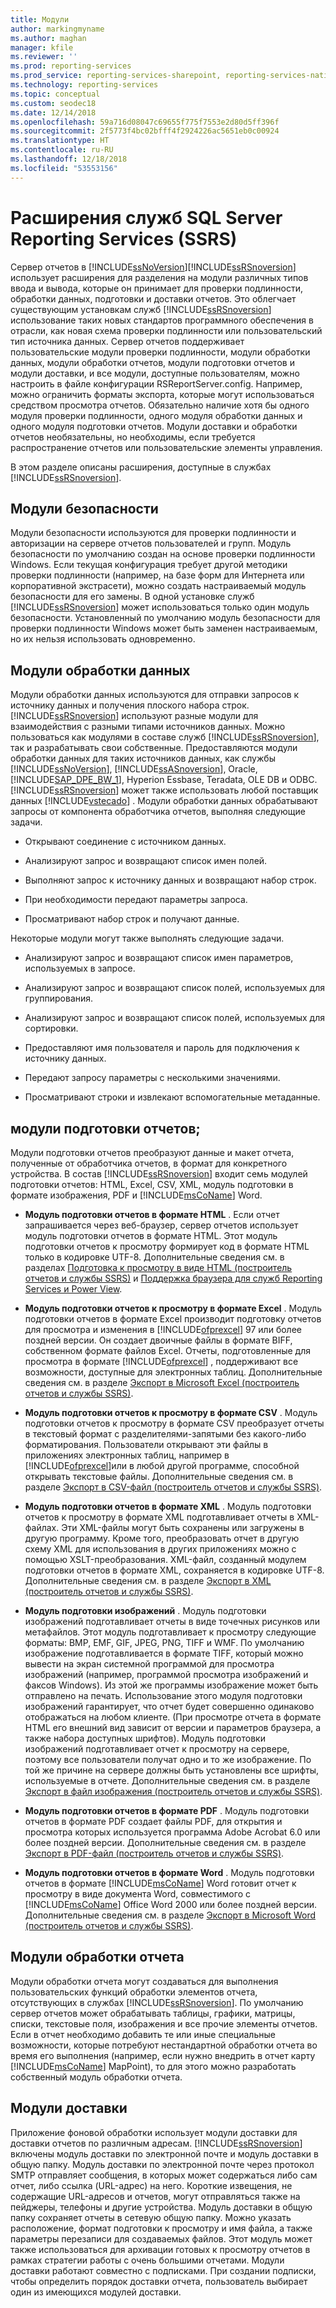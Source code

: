 ```yaml
---
title: Модули
author: markingmyname
ms.author: maghan
manager: kfile
ms.reviewer: ''
ms.prod: reporting-services
ms.prod_service: reporting-services-sharepoint, reporting-services-native
ms.technology: reporting-services
ms.topic: conceptual
ms.custom: seodec18
ms.date: 12/14/2018
ms.openlocfilehash: 59a716d08047c69655f775f7553e2d80d5ff396f
ms.sourcegitcommit: 2f5773f4bc02bfff4f2924226ac5651eb0c00924
ms.translationtype: HT
ms.contentlocale: ru-RU
ms.lasthandoff: 12/18/2018
ms.locfileid: "53553156"
---
```

# <a name="extensions-for-sql-server-reporting-services-ssrs"></a>Расширения служб SQL Server Reporting Services (SSRS)

  Сервер отчетов в [!INCLUDE[ssNoVersion](../includes/ssnoversion-md.md)][!INCLUDE[ssRSnoversion](../includes/ssrsnoversion-md.md)] использует расширения для разделения на модули различных типов ввода и вывода, которые он принимает для проверки подлинности, обработки данных, подготовки и доставки отчетов. Это облегчает существующим установкам служб [!INCLUDE[ssRSnoversion](../includes/ssrsnoversion-md.md)] использование таких новых стандартов программного обеспечения в отрасли, как новая схема проверки подлинности или пользовательский тип источника данных. Сервер отчетов поддерживает пользовательские модули проверки подлинности, модули обработки данных, модули обработки отчетов, модули подготовки отчетов и модули доставки, и все модули, доступные пользователям, можно настроить в файле конфигурации RSReportServer.config. Например, можно ограничить форматы экспорта, которые могут использоваться средством просмотра отчетов. Обязательно наличие хотя бы одного модуля проверки подлинности, одного модуля обработки данных и одного модуля подготовки отчетов. Модули доставки и обработки отчетов необязательны, но необходимы, если требуется распространение отчетов или пользовательские элементы управления.  
  
 В этом разделе описаны расширения, доступные в службах [!INCLUDE[ssRSnoversion](../includes/ssrsnoversion-md.md)].  
  
## <a name="security-extensions"></a>Модули безопасности

 Модули безопасности используются для проверки подлинности и авторизации на сервере отчетов пользователей и групп. Модуль безопасности по умолчанию создан на основе проверки подлинности Windows. Если текущая конфигурация требует другой методики проверки подлинности (например, на базе форм для Интернета или корпоративной экстрасети), можно создать настраиваемый модуль безопасности для его замены. В одной установке служб [!INCLUDE[ssRSnoversion](../includes/ssrsnoversion-md.md)] может использоваться только один модуль безопасности. Установленный по умолчанию модуль безопасности для проверки подлинности Windows может быть заменен настраиваемым, но их нельзя использовать одновременно.  
  
## <a name="data-processing-extensions"></a>Модули обработки данных

 Модули обработки данных используются для отправки запросов к источнику данных и получения плоского набора строк. [!INCLUDE[ssRSnoversion](../includes/ssrsnoversion-md.md)] используют разные модули для взаимодействия с разными типами источников данных. Можно пользоваться как модулями в составе служб [!INCLUDE[ssRSnoversion](../includes/ssrsnoversion-md.md)], так и разрабатывать свои собственные. Предоставляются модули обработки данных для таких источников данных, как службы [!INCLUDE[ssNoVersion](../includes/ssnoversion-md.md)], [!INCLUDE[ssASnoversion](../includes/ssasnoversion-md.md)], Oracle, [!INCLUDE[SAP_DPE_BW_1](../includes/sap-dpe-bw-1-md.md)], Hyperion Essbase, Teradata, OLE DB и ODBC. [!INCLUDE[ssRSnoversion](../includes/ssrsnoversion-md.md)] может также использовать любой поставщик данных [!INCLUDE[vstecado](../includes/vstecado-md.md)] . Модули обработки данных обрабатывают запросы от компонента обработчика отчетов, выполняя следующие задачи.  
  
- Открывают соединение с источником данных.  
  
- Анализируют запрос и возвращают список имен полей.  
  
- Выполняют запрос к источнику данных и возвращают набор строк.  
  
- При необходимости передают параметры запроса.  
  
- Просматривают набор строк и получают данные.  
  
Некоторые модули могут также выполнять следующие задачи.  
  
- Анализируют запрос и возвращают список имен параметров, используемых в запросе.  
  
- Анализируют запрос и возвращают список полей, используемых для группирования.  
  
- Анализируют запрос и возвращают список полей, используемых для сортировки.  
  
- Предоставляют имя пользователя и пароль для подключения к источнику данных.  
  
- Передают запросу параметры с несколькими значениями.  
  
- Просматривают строки и извлекают вспомогательные метаданные.  
  
## <a name="rendering-extensions"></a>модули подготовки отчетов;

 Модули подготовки отчетов преобразуют данные и макет отчета, полученные от обработчика отчетов, в формат для конкретного устройства. В состав [!INCLUDE[ssRSnoversion](../includes/ssrsnoversion-md.md)] входит семь модулей подготовки отчетов: HTML, Excel, CSV, XML, модуль подготовки в формате изображения, PDF и [!INCLUDE[msCoName](../includes/msconame-md.md)] Word.  
  
- **Модуль подготовки отчетов в формате HTML** . Если отчет запрашивается через веб-браузер, сервер отчетов использует модуль подготовки отчетов в формате HTML. Этот модуль подготовки отчетов к просмотру формирует код в формате HTML только в кодировке UTF-8. Дополнительные сведения см. в разделах [Подготовка к просмотру в виде HTML (построитель отчетов и службы SSRS)](../reporting-services/report-builder/rendering-to-html-report-builder-and-ssrs.md) и [Поддержка браузера для служб Reporting Services и Power View](../reporting-services/browser-support-for-reporting-services-and-power-view.md).  
  
- **Модуль подготовки отчетов к просмотру в формате Excel** . Модуль подготовки отчетов в формате Excel производит подготовку отчетов для просмотра и изменения в [!INCLUDE[ofprexcel](../includes/ofprexcel-md.md)] 97 или более поздней версии. Он создает двоичные файлы в формате BIFF, собственном формате файлов Excel. Отчеты, подготовленные для просмотра в формате [!INCLUDE[ofprexcel](../includes/ofprexcel-md.md)] , поддерживают все возможности, доступные для электронных таблиц. Дополнительные сведения см. в разделе [Экспорт в Microsoft Excel (построитель отчетов и службы SSRS)](../reporting-services/report-builder/exporting-to-microsoft-excel-report-builder-and-ssrs.md).  
  
- **Модуль подготовки отчетов к просмотру в формате CSV** . Модуль подготовки отчетов к просмотру в формате CSV преобразует отчеты в текстовый формат с разделителями-запятыми без какого-либо форматирования. Пользователи открывают эти файлы в приложениях электронных таблиц, например в [!INCLUDE[ofprexcel](../includes/ofprexcel-md.md)]или в любой другой программе, способной открывать текстовые файлы. Дополнительные сведения см. в разделе [Экспорт в CSV-файл &#40;построитель отчетов и службы SSRS&#41;](../reporting-services/report-builder/exporting-to-a-csv-file-report-builder-and-ssrs.md).  
  
- **Модуль подготовки отчетов в формате XML** . Модуль подготовки отчетов к просмотру в формате XML подготавливает отчеты в XML-файлах. Эти XML-файлы могут быть сохранены или загружены в другую программу. Кроме того, преобразовать отчет в другую схему XML для использования в других приложениях можно с помощью XSLT-преобразования. ХML-файл, созданный модулем подготовки отчетов в формате XML, сохраняется в кодировке UTF-8. Дополнительные сведения см. в разделе [Экспорт в XML (построитель отчетов и службы SSRS)](../reporting-services/report-builder/exporting-to-xml-report-builder-and-ssrs.md).  
  
- **Модуль подготовки изображений** . Модуль подготовки изображений подготавливает отчеты в виде точечных рисунков или метафайлов. Этот модуль подготавливает к просмотру следующие форматы: BMP, EMF, GIF, JPEG, PNG, TIFF и WMF. По умолчанию изображение подготавливается в формате TIFF, который можно вывести на экран системной программой для просмотра изображений (например, программой просмотра изображений и факсов Windows). Из этой же программы изображение может быть отправлено на печать. Использование этого модуля подготовки изображений гарантирует, что отчет будет совершенно одинаково отображаться на любом клиенте. (При просмотре отчета в формате HTML его внешний вид зависит от версии и параметров браузера, а также набора доступных шрифтов). Модуль подготовки изображений подготавливает отчет к просмотру на сервере, поэтому все пользователи получат одно и то же изображение. По той же причине на сервере должны быть установлены все шрифты, используемые в отчете. Дополнительные сведения см. в разделе [Экспорт в файл изображения (построитель отчетов и службы SSRS)](../reporting-services/report-builder/exporting-to-an-image-file-report-builder-and-ssrs.md).  
  
- **Модуль подготовки отчетов в формате PDF** . Модуль подготовки отчетов в формате PDF создает файлы PDF, для открытия и просмотра которых используется программа Adobe Acrobat 6.0 или более поздней версии. Дополнительные сведения см. в разделе [Экспорт в PDF-файл (построитель отчетов и службы SSRS)](../reporting-services/report-builder/exporting-to-a-pdf-file-report-builder-and-ssrs.md).  
  
- **Модуль подготовки отчетов в формате Word** . Модуль подготовки отчетов в формате [!INCLUDE[msCoName](../includes/msconame-md.md)] Word готовит отчет к просмотру в виде документа Word, совместимого с [!INCLUDE[msCoName](../includes/msconame-md.md)] Office Word 2000 или более поздней версии. Дополнительные сведения см. в разделе [Экспорт в Microsoft Word (построитель отчетов и службы SSRS)](../reporting-services/report-builder/exporting-to-microsoft-word-report-builder-and-ssrs.md).  
  
## <a name="report-processing-extensions"></a>Модули обработки отчета

 Модули обработки отчета могут создаваться для выполнения пользовательских функций обработки элементов отчета, отсутствующих в службах [!INCLUDE[ssRSnoversion](../includes/ssrsnoversion-md.md)]. По умолчанию сервер отчетов может обрабатывать таблицы, графики, матрицы, списки, текстовые поля, изображения и все прочие элементы отчетов. Если в отчет необходимо добавить те или иные специальные возможности, которые потребуют нестандартной обработки отчета во время его выполнения (например, если нужно внедрить в отчет карту [!INCLUDE[msCoName](../includes/msconame-md.md)] MapPoint), то для этого можно разработать собственный модуль обработки отчета.  
  
## <a name="delivery-extensions"></a>Модули доставки
 Приложение фоновой обработки использует модули доставки для доставки отчетов по различным адресам. [!INCLUDE[ssRSnoversion](../includes/ssrsnoversion-md.md)] включены модуль доставки по электронной почте и модуль доставки в общую папку. Модуль доставки по электронной почте через протокол SMTP отправляет сообщения, в которых может содержаться либо сам отчет, либо ссылка (URL-адрес) на него. Короткие извещения, не содержащие URL-адресов и отчетов, могут отправляться также на пейджеры, телефоны и другие устройства. Модуль доставки в общую папку сохраняет отчеты в сетевую общую папку. Можно указать расположение, формат подготовки к просмотру и имя файла, а также параметры перезаписи для создаваемых файлов. Этот модуль может также использоваться для архивации готовых к просмотру отчетов в рамках стратегии работы с очень большими отчетами. Модули доставки работают совместно с подписками. При создании подписки, чтобы определить порядок доставки отчета, пользователь выбирает один из имеющихся модулей доставки.